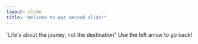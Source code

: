 ```yaml
---
layout: slide
title: "Welcome to our second slide!"
---
```

'Life's about the jouney, not the destination" 
Use the left arrow to go back!

